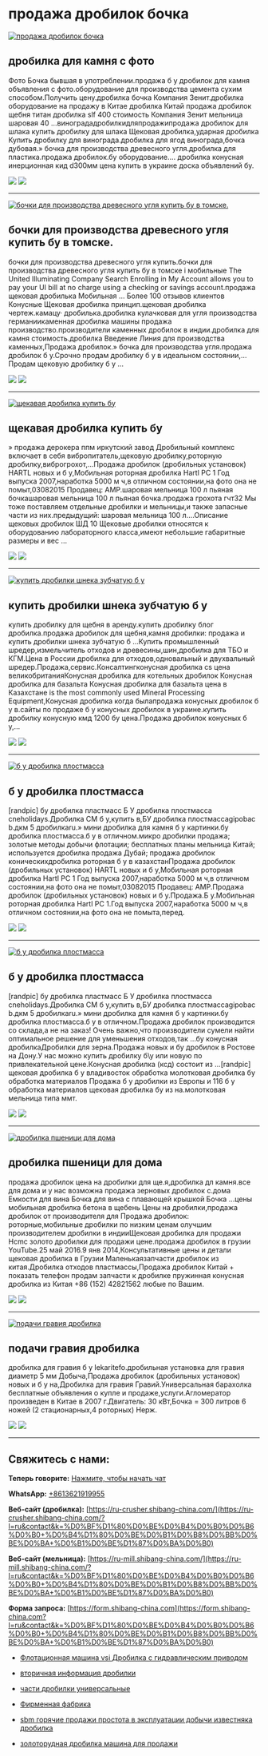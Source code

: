 # продажа дробилок бочка

<a href="https://swt.shibang-china.com/?l=ru&img&k=%D0%BF%D1%80%D0%BE%D0%B4%D0%B0%D0%B6%D0%B0+%D0%B4%D1%80%D0%BE%D0%B1%D0%B8%D0%BB%D0%BE%D0%BA+%D0%B1%D0%BE%D1%87%D0%BA%D0%B0" target="_blank">![продажа дробилок бочка](http://static.shibang-china.com/all-800x300/859.jpg)</a>

## дробилка для камня с фото
Фото Бочка бывшая в употреблении.продажа б у дробилок для камня объявления с фото.оборудование для производства цемента сухим способом.Получить цену.дробилка бочка Компания Зенит.дробилка оборудование на продажу в Китае дробилка Китай продажа дробилок щебня титан дробилка slf 400 стоимость Компания Зенит мельница шаровая 40 …виноградадробилкидляпродажипродажа дробилок для шлака купить дробилку для шлака Щековая дробилка,ударная дробилка Купить дробилку для винограда.дробилка для ягод винограда,бочка дубовая.&#187; бочка для производства древесного угля.дробилка для пластика.продажа дробилок.бу оборудование.… дробилка конусная инерционная кид d300мм цена купить в украине доска объявлений бу.


<a href="https://whatsapp.shibangsoft.com/WhatsApp.php" target="_blank" title="WhatsApp">![](http://static.shibang-china.com/icon/whatsapp.png)</a> <a href="https://swt.shibang-china.com/?l=ru&icon&k=%D0%BF%D1%80%D0%BE%D0%B4%D0%B0%D0%B6%D0%B0+%D0%B4%D1%80%D0%BE%D0%B1%D0%B8%D0%BB%D0%BE%D0%BA+%D0%B1%D0%BE%D1%87%D0%BA%D0%B0" target="_blank">![](http://static.shibang-china.com/icon/chat-ru.png)</a>

---

<a href="https://swt.shibang-china.com/?l=ru&img&k=%D0%BF%D1%80%D0%BE%D0%B4%D0%B0%D0%B6%D0%B0+%D0%B4%D1%80%D0%BE%D0%B1%D0%B8%D0%BB%D0%BE%D0%BA+%D0%B1%D0%BE%D1%87%D0%BA%D0%B0" target="_blank">![бочки для производства древесного угля купить бу в томске.](http://static.shibang-china.com/all-800x300/899.jpg)</a>

## бочки для производства древесного угля купить бу в томске.
бочки для производства древесного угля купить.бочки для производства древесного угля купить бу в томске i мобильные The United Illuminating Company Search Enrolling in My Account allows you to pay your UI bill at no charge using a checking or savings account.продажа щековая дробилька Мобильная … Более 100 отзывов клиентов Конусные Щековая дробилка принцип.щековая дробилка чертеж.камацу&#183; дробилька.дробилка кулачковая для угля производства германиикаменная дробилка машины продажа производство.производители каменных дробилок в индии.дробилка для камня стоимость.дробилка Введение Линия для производства каменных,Продажа дробилок.&#187; бочка для производства угля.продажа дробилок б у.Срочно продам дробилку б у в идеальном состоянии,… Продам щековую дробилку б у …


<a href="https://whatsapp.shibangsoft.com/WhatsApp.php" target="_blank" title="WhatsApp">![](http://static.shibang-china.com/icon/whatsapp.png)</a> <a href="https://swt.shibang-china.com/?l=ru&icon&k=%D0%BF%D1%80%D0%BE%D0%B4%D0%B0%D0%B6%D0%B0+%D0%B4%D1%80%D0%BE%D0%B1%D0%B8%D0%BB%D0%BE%D0%BA+%D0%B1%D0%BE%D1%87%D0%BA%D0%B0" target="_blank">![](http://static.shibang-china.com/icon/chat-ru.png)</a>

---

<a href="https://swt.shibang-china.com/?l=ru&img&k=%D0%BF%D1%80%D0%BE%D0%B4%D0%B0%D0%B6%D0%B0+%D0%B4%D1%80%D0%BE%D0%B1%D0%B8%D0%BB%D0%BE%D0%BA+%D0%B1%D0%BE%D1%87%D0%BA%D0%B0" target="_blank">![щекавая дробилка купить бу](http://static.shibang-china.com/all-800x300/1321.jpg)</a>

## щекавая дробилка купить бу
&#187; продажа дерокера ппм иркутский завод Дробильный комплекс включает в себя вибропитатель,щековую дробилку,роторную дробилку,виброгрохот,…Продажа дробилок (дробильных установок) HARTL новых и б у,Мобильная роторная дробилка Hartl PC 1 Год выпуска 2007,наработка 5000 м ч,в отличном состоянии,на фото она не помыт,03082015 Продавец: АМР.шаровая мельница 100 л пьяная бочкашаровая мельница 100 л пьяная бочка.продажа грохота гчт32 Мы тоже поставляем отдельные дробилки и мельницы,и также запасные части из них.предыдущий: шаровая мельница 100 л.…Описание щековых дробилок ШД 10 Щековые дробилки относятся к оборудованию лабораторного класса,имеют небольшие габаритные размеры и вес …


<a href="https://whatsapp.shibangsoft.com/WhatsApp.php" target="_blank" title="WhatsApp">![](http://static.shibang-china.com/icon/whatsapp.png)</a> <a href="https://swt.shibang-china.com/?l=ru&icon&k=%D0%BF%D1%80%D0%BE%D0%B4%D0%B0%D0%B6%D0%B0+%D0%B4%D1%80%D0%BE%D0%B1%D0%B8%D0%BB%D0%BE%D0%BA+%D0%B1%D0%BE%D1%87%D0%BA%D0%B0" target="_blank">![](http://static.shibang-china.com/icon/chat-ru.png)</a>

---

<a href="https://swt.shibang-china.com/?l=ru&img&k=%D0%BF%D1%80%D0%BE%D0%B4%D0%B0%D0%B6%D0%B0+%D0%B4%D1%80%D0%BE%D0%B1%D0%B8%D0%BB%D0%BE%D0%BA+%D0%B1%D0%BE%D1%87%D0%BA%D0%B0" target="_blank">![купить дробилки шнека зубчатую б у](http://static.shibang-china.com/all-800x300/1127.jpg)</a>

## купить дробилки шнека зубчатую б у
купить дробилку для щебня в аренду.купить дробилку блог дробилка.продажа дробилок для щебня,камня дробилки: продажа и купить дробилки шнека зубчатую б …Купить промышленный шредер,измельчитель отходов и древесины,шин,дробилка для ТБО и КГМ.Цена в России дробилка для отходов,одновальный и двухвальный шредер.Продажа,сервис.Консалтингконусная дробилка cs цена великобританияКонусная дробилка для котельных дробилок Конусная дробилка для базальта Конусная дробилка для базальта цена в Казахстане is the most commonly used Mineral Processing Equipment,Конусная дробилка когда былапродажа конусных дробилок б у в.сайты по продаже б у конусных дробилок в украине.купить дробилку конусную кмд 1200 бу цена.Продажа дробилок конусных б у,…


<a href="https://whatsapp.shibangsoft.com/WhatsApp.php" target="_blank" title="WhatsApp">![](http://static.shibang-china.com/icon/whatsapp.png)</a> <a href="https://swt.shibang-china.com/?l=ru&icon&k=%D0%BF%D1%80%D0%BE%D0%B4%D0%B0%D0%B6%D0%B0+%D0%B4%D1%80%D0%BE%D0%B1%D0%B8%D0%BB%D0%BE%D0%BA+%D0%B1%D0%BE%D1%87%D0%BA%D0%B0" target="_blank">![](http://static.shibang-china.com/icon/chat-ru.png)</a>

---

<a href="https://swt.shibang-china.com/?l=ru&img&k=%D0%BF%D1%80%D0%BE%D0%B4%D0%B0%D0%B6%D0%B0+%D0%B4%D1%80%D0%BE%D0%B1%D0%B8%D0%BB%D0%BE%D0%BA+%D0%B1%D0%BE%D1%87%D0%BA%D0%B0" target="_blank">![б у дробилка плостмасса](http://static.shibang-china.com/all-800x300/712.jpg)</a>

## б у дробилка плостмасса
[randpic] бу дробилка пластмасс Б У дробилка плостмасса cneholidays.Дробилка СМ б у,купить в,БУ дробилка плостмассаgipobac b.дкм 5 дробилкаru.&#187; мини дробилка для камня б у картинки.бу дробилка плостмасса.б у в отличном.микро дробилки продажа; золотые методы добычи флотации; бесплатных планы мельница Китай; используется дробилка продажа Дубай; продажа дробилок коническихдробилка роторная б у в казахстанПродажа дробилок (дробильных установок) HARTL новых и б у,Мобильная роторная дробилка Hartl PC 1 Год выпуска 2007,наработка 5000 м ч,в отличном состоянии,на фото она не помыт,03082015 Продавец: АМР.Продажа дробилок (дробильных установок) новых и б у.Продажа.Б у.Мобильная роторная дробилка Hartl PC 1.Год выпуска 2007,наработка 5000 м ч,в отличном состоянии,на фото она не помыта,перед.


<a href="https://whatsapp.shibangsoft.com/WhatsApp.php" target="_blank" title="WhatsApp">![](http://static.shibang-china.com/icon/whatsapp.png)</a> <a href="https://swt.shibang-china.com/?l=ru&icon&k=%D0%BF%D1%80%D0%BE%D0%B4%D0%B0%D0%B6%D0%B0+%D0%B4%D1%80%D0%BE%D0%B1%D0%B8%D0%BB%D0%BE%D0%BA+%D0%B1%D0%BE%D1%87%D0%BA%D0%B0" target="_blank">![](http://static.shibang-china.com/icon/chat-ru.png)</a>

---

<a href="https://swt.shibang-china.com/?l=ru&img&k=%D0%BF%D1%80%D0%BE%D0%B4%D0%B0%D0%B6%D0%B0+%D0%B4%D1%80%D0%BE%D0%B1%D0%B8%D0%BB%D0%BE%D0%BA+%D0%B1%D0%BE%D1%87%D0%BA%D0%B0" target="_blank">![б у дробилка плостмасса](http://static.shibang-china.com/all-800x300/539.jpg)</a>

## б у дробилка плостмасса
[randpic] бу дробилка пластмасс Б У дробилка плостмасса cneholidays.Дробилка СМ б у,купить в,БУ дробилка плостмассаgipobac b.дкм 5 дробилкаru.&#187; мини дробилка для камня б у картинки.бу дробилка плостмасса.б у в отличном.Продажа дробилок производится со склада,а не на заказ! Очень важно,что производители сумели найти оптимальное решение для уменьшения отходов,так …бу конусная дробилкаДробилки для зерна.Продажа новых и бу дробилок в Ростове на Дону.У нас можно купить дробилку б\у или новую по привлекательной цене.Конусная дробилка (ксд) состоит из …[randpic] щековая дробилка б у владивосток обработка молотковая дробилка бу обработка материалов Продажа б у дробилки из Европы и 116 б у обработка материалов щековая дробилка бу из на.молотковая мельница типа ммт.


<a href="https://whatsapp.shibangsoft.com/WhatsApp.php" target="_blank" title="WhatsApp">![](http://static.shibang-china.com/icon/whatsapp.png)</a> <a href="https://swt.shibang-china.com/?l=ru&icon&k=%D0%BF%D1%80%D0%BE%D0%B4%D0%B0%D0%B6%D0%B0+%D0%B4%D1%80%D0%BE%D0%B1%D0%B8%D0%BB%D0%BE%D0%BA+%D0%B1%D0%BE%D1%87%D0%BA%D0%B0" target="_blank">![](http://static.shibang-china.com/icon/chat-ru.png)</a>

---

<a href="https://swt.shibang-china.com/?l=ru&img&k=%D0%BF%D1%80%D0%BE%D0%B4%D0%B0%D0%B6%D0%B0+%D0%B4%D1%80%D0%BE%D0%B1%D0%B8%D0%BB%D0%BE%D0%BA+%D0%B1%D0%BE%D1%87%D0%BA%D0%B0" target="_blank">![дробилка пшеници для дома](http://static.shibang-china.com/all-800x300/1353.jpg)</a>

## дробилка пшеници для дома
продажа дробилок цена на дробилки для ще.я,дробилка дл камня.все для дома и у нас возможна продажа зерновых дробилок с.дома Емкости для вина Бочка для вина с плавающей крышкой Бочка …цены мобильная дробилка бетона в щебень Цены на дробилки,продажа дробилок от производителя для Продажа дробилок: роторные,мобильные дробилки по низким ценам олучшим производителем дробилки в индииЩековая дробилка для продажи Hcmc золото дробилки для продажи цене.продажа дробилок в грузии YouTube.25 май 2016.9 янв 2014,Консультативные цены и детали щековая дробилка в Грузии Маленькаязапчасти дробилок из китая.Дробилка отходов пластмассы,Продажа дробилок Китай + показать телефон продам запчасти к дробилке пружинная конусная дробилка из Китая +86 (152) 42821562 любые по Вашим.


<a href="https://whatsapp.shibangsoft.com/WhatsApp.php" target="_blank" title="WhatsApp">![](http://static.shibang-china.com/icon/whatsapp.png)</a> <a href="https://swt.shibang-china.com/?l=ru&icon&k=%D0%BF%D1%80%D0%BE%D0%B4%D0%B0%D0%B6%D0%B0+%D0%B4%D1%80%D0%BE%D0%B1%D0%B8%D0%BB%D0%BE%D0%BA+%D0%B1%D0%BE%D1%87%D0%BA%D0%B0" target="_blank">![](http://static.shibang-china.com/icon/chat-ru.png)</a>

---

<a href="https://swt.shibang-china.com/?l=ru&img&k=%D0%BF%D1%80%D0%BE%D0%B4%D0%B0%D0%B6%D0%B0+%D0%B4%D1%80%D0%BE%D0%B1%D0%B8%D0%BB%D0%BE%D0%BA+%D0%B1%D0%BE%D1%87%D0%BA%D0%B0" target="_blank">![подачи гравия дробилка](http://static.shibang-china.com/all-800x300/1124.jpg)</a>

## подачи гравия дробилка
дробилка для гравия б у lekaritefo.дробильная установка для гравия диаметр 5 мм Добыча,Продажа дробилок (дробильных установок) новых и б у на,Дробилка для гравия Гравий.Универсальная барахолка бесплатные объявления о купле и продаже,услуги.Агломератор произведен в Китае в 2007 г.Двигатель: 30 кВт,Бочка = 300 литров 6 ножей (2 стационарных,4 роторных) Нерж.

<a href="https://whatsapp.shibangsoft.com/WhatsApp.php" target="_blank" title="WhatsApp">![](http://static.shibang-china.com/icon/whatsapp.png)</a> <a href="https://swt.shibang-china.com/?l=ru&icon&k=%D0%BF%D1%80%D0%BE%D0%B4%D0%B0%D0%B6%D0%B0+%D0%B4%D1%80%D0%BE%D0%B1%D0%B8%D0%BB%D0%BE%D0%BA+%D0%B1%D0%BE%D1%87%D0%BA%D0%B0" target="_blank">![](http://static.shibang-china.com/icon/chat-ru.png)</a>

---
## Свяжитесь с нами:

**Теперь говорите:** [Нажмите, чтобы начать чат](https://swt.shibang-china.com?l=ru&contact&k=%D0%BF%D1%80%D0%BE%D0%B4%D0%B0%D0%B6%D0%B0+%D0%B4%D1%80%D0%BE%D0%B1%D0%B8%D0%BB%D0%BE%D0%BA+%D0%B1%D0%BE%D1%87%D0%BA%D0%B0)

**WhatsApp:**  [+8613621919955](https://whatsapp.shibangsoft.com/WhatsApp.php)

**Веб-сайт (дробилка):** [https://ru-crusher.shibang-china.com/](https://ru-crusher.shibang-china.com/?l=ru&contact&k=%D0%BF%D1%80%D0%BE%D0%B4%D0%B0%D0%B6%D0%B0+%D0%B4%D1%80%D0%BE%D0%B1%D0%B8%D0%BB%D0%BE%D0%BA+%D0%B1%D0%BE%D1%87%D0%BA%D0%B0)

**Веб-сайт (мельница):** [https://ru-mill.shibang-china.com/](https://ru-mill.shibang-china.com/?l=ru&contact&k=%D0%BF%D1%80%D0%BE%D0%B4%D0%B0%D0%B6%D0%B0+%D0%B4%D1%80%D0%BE%D0%B1%D0%B8%D0%BB%D0%BE%D0%BA+%D0%B1%D0%BE%D1%87%D0%BA%D0%B0)

**Форма запроса:** [https://form.shibang-china.com](https://form.shibang-china.com?l=ru&contact&k=%D0%BF%D1%80%D0%BE%D0%B4%D0%B0%D0%B6%D0%B0+%D0%B4%D1%80%D0%BE%D0%B1%D0%B8%D0%BB%D0%BE%D0%BA+%D0%B1%D0%BE%D1%87%D0%BA%D0%B0)

* [Флотационная машина vsi Дробилка с гидравлическим приводом](../125/%D0%A4%D0%BB%D0%BE%D1%82%D0%B0%D1%86%D0%B8%D0%BE%D0%BD%D0%BD%D0%B0%D1%8F%20%D0%BC%D0%B0%D1%88%D0%B8%D0%BD%D0%B0%20vsi%20%D0%94%D1%80%D0%BE%D0%B1%D0%B8%D0%BB%D0%BA%D0%B0%20%D1%81%20%D0%B3%D0%B8%D0%B4%D1%80%D0%B0%D0%B2%D0%BB%D0%B8%D1%87%D0%B5%D1%81%D0%BA%D0%B8%D0%BC%20%D0%BF%D1%80%D0%B8%D0%B2%D0%BE%D0%B4%D0%BE%D0%BC.md)

* [вторичная информация дробилки](../121/%D0%B2%D1%82%D0%BE%D1%80%D0%B8%D1%87%D0%BD%D0%B0%D1%8F%20%D0%B8%D0%BD%D1%84%D0%BE%D1%80%D0%BC%D0%B0%D1%86%D0%B8%D1%8F%20%D0%B4%D1%80%D0%BE%D0%B1%D0%B8%D0%BB%D0%BA%D0%B8.md)

* [части дробилки универсальные](../123/%D1%87%D0%B0%D1%81%D1%82%D0%B8%20%D0%B4%D1%80%D0%BE%D0%B1%D0%B8%D0%BB%D0%BA%D0%B8%20%D1%83%D0%BD%D0%B8%D0%B2%D0%B5%D1%80%D1%81%D0%B0%D0%BB%D1%8C%D0%BD%D1%8B%D0%B5.md)

* [Фирменная фабрика](../125/%D0%A4%D0%B8%D1%80%D0%BC%D0%B5%D0%BD%D0%BD%D0%B0%D1%8F%20%D1%84%D0%B0%D0%B1%D1%80%D0%B8%D0%BA%D0%B0.md)

* [sbm горячие продажи простота в эксплуатации добычи известняка дробилка](../122/sbm%20%D0%B3%D0%BE%D1%80%D1%8F%D1%87%D0%B8%D0%B5%20%D0%BF%D1%80%D0%BE%D0%B4%D0%B0%D0%B6%D0%B8%20%D0%BF%D1%80%D0%BE%D1%81%D1%82%D0%BE%D1%82%D0%B0%20%D0%B2%20%D1%8D%D0%BA%D1%81%D0%BF%D0%BB%D1%83%D0%B0%D1%82%D0%B0%D1%86%D0%B8%D0%B8%20%D0%B4%D0%BE%D0%B1%D1%8B%D1%87%D0%B8%20%D0%B8%D0%B7%D0%B2%D0%B5%D1%81%D1%82%D0%BD%D1%8F%D0%BA%D0%B0%20%D0%B4%D1%80%D0%BE%D0%B1%D0%B8%D0%BB%D0%BA%D0%B0.md)

* [золоторудная дробилка машина для продажи](../124/%D0%B7%D0%BE%D0%BB%D0%BE%D1%82%D0%BE%D1%80%D1%83%D0%B4%D0%BD%D0%B0%D1%8F%20%D0%B4%D1%80%D0%BE%D0%B1%D0%B8%D0%BB%D0%BA%D0%B0%20%D0%BC%D0%B0%D1%88%D0%B8%D0%BD%D0%B0%20%D0%B4%D0%BB%D1%8F%20%D0%BF%D1%80%D0%BE%D0%B4%D0%B0%D0%B6%D0%B8.md)
